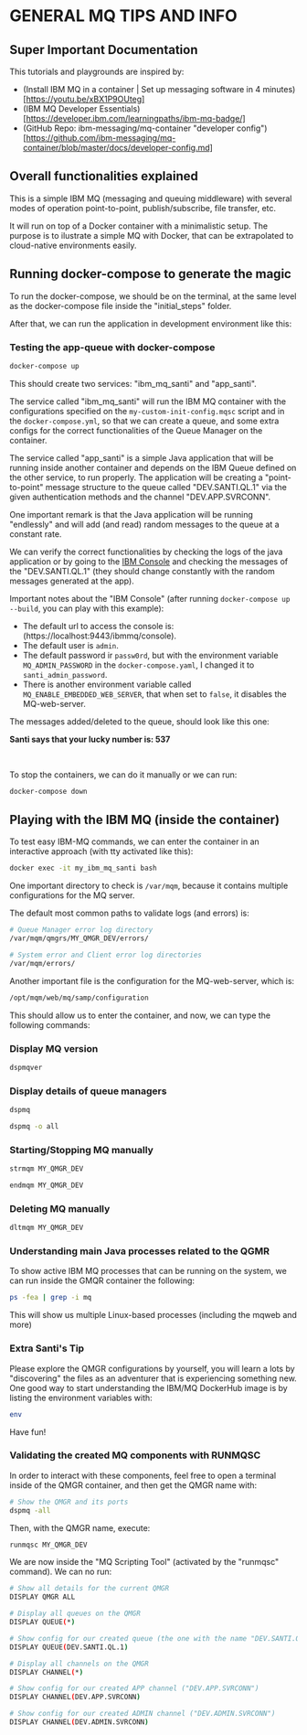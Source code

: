 # GENERAL MQ TIPS AND INFO

## Super Important Documentation

This tutorials and playgrounds are inspired by:

- (Install IBM MQ in a container | Set up messaging software in 4 minutes)[https://youtu.be/xBX1P9OUteg]
- (IBM MQ Developer Essentials)[https://developer.ibm.com/learningpaths/ibm-mq-badge/]
- (GitHub Repo: ibm-messaging/mq-container "developer config")[https://github.com/ibm-messaging/mq-container/blob/master/docs/developer-config.md]

## Overall functionalities explained

This is a simple IBM MQ (messaging and queuing middleware) with several modes of operation point-to-point, publish/subscribe, file transfer, etc.<br>

It will run on top of a Docker container with a minimalistic setup. The purpose is to ilustrate a simple MQ with Docker, that can be extrapolated to cloud-native environments easily.<br>

## Running docker-compose to generate the magic

To run the docker-compose, we should be on the terminal, at the same level as the docker-compose file inside the "initial_steps" folder. <br>

After that, we can run the application in development environment like this:

### Testing the app-queue with docker-compose

```bash
docker-compose up
```

This should create two services: "ibm_mq_santi" and "app_santi". <br>

The service called "ibm_mq_santi" will run the IBM MQ container with the configurations specified on the `my-custom-init-config.mqsc` script and in the `docker-compose.yml`, so that we can create a queue, and some extra configs for the correct functionalities of the Queue Manager on the container. <br>

The service called "app_santi" is a simple Java application that will be running inside another container and depends on the IBM Queue defined on the other service, to run properly. The application will be creating a "point-to-point" message structure to the queue called "DEV.SANTI.QL.1" via the given authentication methods and the channel "DEV.APP.SVRCONN".<br>

One important remark is that the Java application will be running "endlessly" and will add (and read) random messages to the queue at a constant rate.<br>

We can verify the correct functionalities by checking the logs of the java application or by going to the [IBM Console](https://localhost:9443/ibmmq/console) and checking the messages of the "DEV.SANTI.QL.1" (they should change constantly with the random messages generated at the app). <br>

Important notes about the "IBM Console" (after running  `docker-compose up --build`, you can play with this example):

- The default url to access the console is: (https://localhost:9443/ibmmq/console).
- The default user is `admin`.
- The default password ir `passw0rd`, but with the environment variable `MQ_ADMIN_PASSWORD` in the `docker-compose.yaml`, I changed it to `santi_admin_password`.
- There is another environment variable called `MQ_ENABLE_EMBEDDED_WEB_SERVER`, that when set to `false`, it disables the MQ-web-server.

The messages added/deleted to the queue, should look like this one:

**Santi says that your lucky number is: 537**

<br>

To stop the containers, we can do it manually or we can run:

```bash
docker-compose down
```

## Playing with the IBM MQ (inside the container)

To test easy IBM-MQ commands, we can enter the container in an interactive
approach (with tty activated like this):

```bash
docker exec -it my_ibm_mq_santi bash
```

One important directory to check is `/var/mqm`, because it contains multiple configurations for the MQ server.

The default most common paths to validate logs (and errors) is:

```bash
# Queue Manager error log directory
/var/mqm/qmgrs/MY_QMGR_DEV/errors/

# System error and Client error log directories
/var/mqm/errors/
```

Another important file is the configuration for the MQ-web-server, which is:

```bash
/opt/mqm/web/mq/samp/configuration
```

This should allow us to enter the container, and now, we can type the following
commands:

### Display MQ version

```bash
dspmqver
```

### Display details of queue managers

```bash
dspmq
```

```bash
dspmq -o all
```

### Starting/Stopping MQ manually

```bash
strmqm MY_QMGR_DEV
```

```bash
endmqm MY_QMGR_DEV
```

### Deleting MQ manually

```bash
dltmqm MY_QMGR_DEV
```

### Understanding main Java processes related to the QGMR

To show active IBM MQ processes that can be running on the system, we can run inside the GMQR container the following:

```bash
ps -fea | grep -i mq
```

This will show us multiple Linux-based processes (including the mqweb and more)

### Extra Santi's Tip

Please explore the QMGR configurations by yourself, you will learn a lots by "discovering" the files as an adventurer that is experiencing something new. One good way to start understanding the IBM/MQ DockerHub image is by listing the environment variables with:

```bash
env
```

Have fun!

### Validating the created MQ components with RUNMQSC

In order to interact with these components, feel free to open a terminal inside of the QMGR container, and then get the QMGR name with:

```bash
# Show the QMGR and its ports
dspmq -all
```

Then, with the QMGR name, execute:

```bash
runmqsc MY_QMGR_DEV
```

We are now inside the "MQ Scripting Tool" (activated by the "runmqsc" command). We can no run:

```bash
# Show all details for the current QMGR
DISPLAY QMGR ALL
```

```bash
# Display all queues on the QMGR
DISPLAY QUEUE(*)
```

```bash
# Show config for our created queue (the one with the name "DEV.SANTI.QL.1")
DISPLAY QUEUE(DEV.SANTI.QL.1)
```

```bash
# Display all channels on the QMGR
DISPLAY CHANNEL(*)
```

```bash
# Show config for our created APP channel ("DEV.APP.SVRCONN")
DISPLAY CHANNEL(DEV.APP.SVRCONN)
```

```bash
# Show config for our created ADMIN channel ("DEV.ADMIN.SVRCONN")
DISPLAY CHANNEL(DEV.ADMIN.SVRCONN)
```
